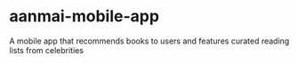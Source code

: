 # aanmai-mobile-app
A mobile app that recommends books to users and features curated reading lists from celebrities
